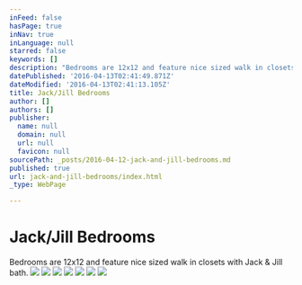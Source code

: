 ```yaml
---
inFeed: false
hasPage: true
inNav: true
inLanguage: null
starred: false
keywords: []
description: "Bedrooms are 12x12 and feature nice sized walk in closets with Jack & Jill bath.\_"
datePublished: '2016-04-13T02:41:49.871Z'
dateModified: '2016-04-13T02:41:13.105Z'
title: Jack/Jill Bedrooms
author: []
authors: []
publisher:
  name: null
  domain: null
  url: null
  favicon: null
sourcePath: _posts/2016-04-12-jack-and-jill-bedrooms.md
published: true
url: jack-and-jill-bedrooms/index.html
_type: WebPage

---
```

# Jack/Jill Bedrooms

Bedrooms are 12x12 and feature nice sized walk in closets with Jack & Jill bath. ![](https://the-grid-user-content.s3-us-west-2.amazonaws.com/b4f27a37-b1d6-4d53-ad45-754d837ec083.jpg)
![](https://the-grid-user-content.s3-us-west-2.amazonaws.com/58ae2ccb-ee6b-4322-a90c-9ff1683b573f.jpg)
![](https://the-grid-user-content.s3-us-west-2.amazonaws.com/e2e8143c-0f5c-4e85-90dc-6bb84dad4317.jpg)
![](https://the-grid-user-content.s3-us-west-2.amazonaws.com/7ecce917-9ff0-47e7-9620-3483e914d384.jpg)
![](https://the-grid-user-content.s3-us-west-2.amazonaws.com/88d8acb6-8df4-4c90-8c9a-d7d5eb8e9bbe.jpg)
![](https://the-grid-user-content.s3-us-west-2.amazonaws.com/b1061cb7-9780-4c61-b770-ce155554f967.jpg)
![](https://the-grid-user-content.s3-us-west-2.amazonaws.com/4275b5a5-ee72-4850-8042-181236dd85c5.jpg)